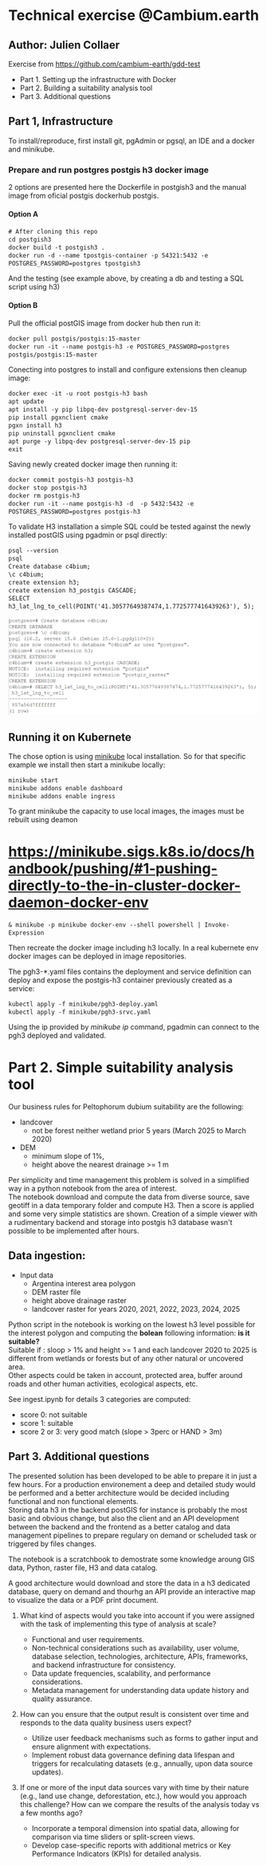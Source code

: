 # Technical exercise @Cambium.earth 
## Author: Julien Collaer

Exercise from https://github.com/cambium-earth/gdd-test   
* Part 1. Setting up the infrastructure with Docker
* Part 2. Building a suitability analysis tool 
* Part 3. Additional questions

## Part 1, Infrastructure
To install/reproduce, first install git, pgAdmin or pgsql, an IDE and a docker and minikube.  
### Prepare and run postgres postgis h3 docker image
2 options are presented here the Dockerfile in postgish3 and the manual image from oficial postgis dockerhub postgis.
#### Option A

```
# After cloning this repo
cd postgish3
docker build -t postgish3 . 
docker run -d --name tpostgis-container -p 54321:5432 -e POSTGRES_PASSWORD=postgres tpostgish3
```
And the testing (see example above, by creating a db and testing a SQL script using h3)

#### Option B

Pull the official postGIS image from docker hub then run it:
```
docker pull postgis/postgis:15-master
docker run -it --name postgis-h3 -e POSTGRES_PASSWORD=postgres postgis/postgis:15-master
```

Conecting into postgres to install and configure extensions then cleanup image:
```
docker exec -it -u root postgis-h3 bash
apt update
apt install -y pip libpq-dev postgresql-server-dev-15
pip install pgxnclient cmake
pgxn install h3
pip uninstall pgxnclient cmake
apt purge -y libpq-dev postgresql-server-dev-15 pip
exit
```

Saving newly created docker image then running it:
```
docker commit postgis-h3 postgis-h3
docker stop postgis-h3
docker rm postgis-h3
docker run -it --name postgis-h3 -d  -p 5432:5432 -e POSTGRES_PASSWORD=postgres postgis-h3
```

To validate H3 installation a simple SQL could be tested against the newly installed postGIS using pgadmin or psql directly:
```
psql --version
psql 
Create database c4bium;
\c c4bium;
create extension h3;
create extension h3_postgis CASCADE;
SELECT h3_lat_lng_to_cell(POINT('41.30577649387474,1.7725777416439263'), 5);
```
![Create schema and testing h3](test-pgh3.png)

## Running it on Kubernete
The chose option is using [minikube](https://minikube.sigs.k8s.io/docs/start/) local installation. So for that specific example we install then start a minikube locally:
```
minikube start
minikube addons enable dashboard
minikube addons enable ingress
```
To grant minikube the capacity to use local images, the images must be rebuilt using deamon 
# https://minikube.sigs.k8s.io/docs/handbook/pushing/#1-pushing-directly-to-the-in-cluster-docker-daemon-docker-env
```
& minikube -p minikube docker-env --shell powershell | Invoke-Expression
```
Then recreate the docker image including h3 locally. In a real kubernete env docker images can be deployed in image repositories.

The pgh3-*.yaml files contains the deployment and service definition can deploy and expose the postgis-h3 container previously created as a service:
```
kubectl apply -f minikube/pgh3-deploy.yaml
kubectl apply -f minikube/pgh3-srvc.yaml
```

Using the ip provided by *minikube ip* command, pgadmin can connect to the pgh3 deployed and validated.

# Part 2. Simple suitability analysis tool

Our business rules for Peltophorum dubium suitability are the following:
- landcover
    - not be forest neither wetland prior 5 years (March 2025 to March 2020)
- DEM
    - minimum slope of 1%, 
    - height above the nearest drainage >= 1 m

Per simplicity and time management this problem is solved in a simplified way 
in a python notebook from the area of interest.  
The notebook download and compute the data from diverse source, save geotiff 
in a data temporary folder and compute H3. 
Then a score is applied and some very simple statistics are shown.
Creation of a simple viewer with a rudimentary backend and storage into postgis h3 
database wasn't possible to be implemented after hours.
  

## Data ingestion:  

* Input data
  - Argentina interest area polygon
  - DEM raster file
  - height above drainage raster
  - landcover raster for years 2020, 2021, 2022, 2023, 2024, 2025

Python script in the notebook is working on the lowest h3 level possible for the interest polygon and computing the **bolean** following information: **is it suitable?**  
Suitable if : sloop > 1% and height >= 1 and each landcover 2020 to 2025 is different from wetlands or forests but of any other natural or uncovered area.  
Other aspects could be taken in account, protected area, buffer around roads and other human activities, ecological aspects, etc.  

See ingest.ipynb for details
3 categories are computed: 
 - score 0: not suitable
 - score 1: suitable
 - score 2 or 3: very good match (slope > 3perc or HAND > 3m)


## Part 3. Additional questions

The presented solution has been developed to be able to prepare it in just a few hours. For a production environement a deep and detailed study would be performed and a better architecture would be decided including functional and non functional elements.  
Storing data h3 in the backend postGIS for instance is probably the most basic and obvious change, but also the client and an API development between the backend and the frontend as a better catalog and data management pipelines to prepare regulary on demand or scheluded task or triggered by files changes.

The notebook is a scratchbook to demostrate some knowledge aroung GIS data, Python, raster file, H3 and data catalog.

A good architecture would download and store the data in a h3 dedicated database, query on demand and thourhg an API provide an
interactive map to visualize the data or a PDF print document.

1. What kind of aspects would you take into account if you were assigned with the task of implementing this type of analysis at scale?
   - Functional and user requirements.
   - Non-technical considerations such as availability, user volume, database selection, technologies, architecture, APIs, frameworks, and backend infrastructure for consistency.
   - Data update frequencies, scalability, and performance considerations.
   - Metadata management for understanding data update history and quality assurance.

2. How can you ensure that the output result is consistent over time and responds to the data quality business users expect?
   - Utilize user feedback mechanisms such as forms to gather input and ensure alignment with expectations.
   - Implement robust data governance defining data lifespan and triggers for recalculating datasets (e.g., annually, upon data source updates).

3. If one or more of the input data sources vary with time by their nature (e.g., land use change, deforestation, etc.), how would you approach this challenge? How can we compare the results of the analysis today vs a few months ago?
   - Incorporate a temporal dimension into spatial data, allowing for comparison via time sliders or split-screen views.
   - Develop case-specific reports with additional metrics or Key Performance Indicators (KPIs) for detailed analysis.
